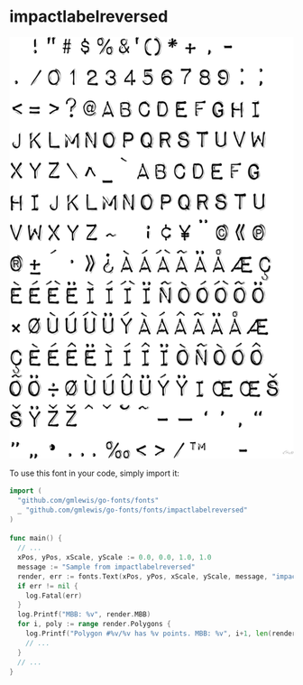 # impactlabelreversed

![impactlabelreversed](impactlabelreversed.png)

To use this font in your code, simply import it:

```go
import (
  "github.com/gmlewis/go-fonts/fonts"
  _ "github.com/gmlewis/go-fonts/fonts/impactlabelreversed"
)

func main() {
  // ...
  xPos, yPos, xScale, yScale := 0.0, 0.0, 1.0, 1.0
  message := "Sample from impactlabelreversed"
  render, err := fonts.Text(xPos, yPos, xScale, yScale, message, "impactlabelreversed", &fonts.Center)
  if err != nil {
    log.Fatal(err)
  }
  log.Printf("MBB: %v", render.MBB)
  for i, poly := range render.Polygons {
    log.Printf("Polygon #%v/%v has %v points. MBB: %v", i+1, len(render.Polygons), len(poly.Pts), poly.MBB)
    // ...
  }
  // ...
}
```
